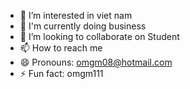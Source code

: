 
- 👀 I’m interested in viet nam 
- 🌱 I'm currently doing business
- 💞️ I’m looking to collaborate on Student
- 📫 How to reach me 
- 😄 Pronouns: omgm08@hotmail.com
- ⚡ Fun fact: omgm111

<!---
omgm18/omgm18 is a ✨ special ✨ repository because its `README.md` (this file) appears on your GitHub profile.
You can click the Preview link to take a look at your changes.
--->
